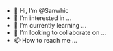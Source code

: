 - 👋 Hi, I’m @Sanwhic
- 👀 I’m interested in ...
- 🌱 I’m currently learning ...
- 💞️ I’m looking to collaborate on ...
- 📫 How to reach me ...

<!---
Sanwhic/Sanwhic is a ✨ special ✨ repository because its `README.md` (this file) appears on your GitHub profile.
You can click the Preview link to take a look at your changes.
--->
